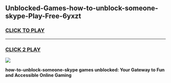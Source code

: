 
## Unblocked-Games-how-to-unblock-someone-skype-Play-Free-6yxzt
<h3>
<a href="https://premium76.site?title=how-to-unblock-someone-skype&ref=20M">CLICK TO PLAY</a></h3>
<hr>

<h3>
<a href="https://premium76.site?title=how-to-unblock-someone-skype&ref=20M">CLICK 2 PLAY</a>
  
</h3>

<a href="https://premium76.site?title=how-to-unblock-someone-skype&ref=19M"><img src="https://clearcache.store/games.png"></a>


**how-to-unblock-someone-skype games unblocked: Your Gateway to Fun and Accessible Online Gaming**
